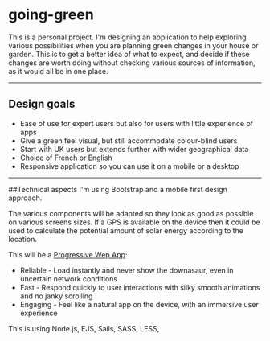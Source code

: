 # going-green
This is a personal project. 
I'm designing an application to help exploring various possibilities when you are planning green changes in your house or garden.
This is to get a better idea of what to expect, and decide if these changes are worth doing without checking various sources of information, as it would all be in one place.

---

## Design goals
- Ease of use for expert users but also for users with little experience of apps
- Give a green feel visual, but still accommodate colour-blind users
- Start with UK users but extends further with wider geographical data
- Choice of French or English
- Responsive application so you can use it on a mobile or a desktop

---

##Technical aspects
I'm using Bootstrap and a mobile first design approach.


The various components will be adapted so they look as good as possible on various screens sizes.
If a GPS is available on the device then it could be used to calculate the potential amount of solar energy according to the location.


This will be a [Progressive Wep App](https://developers.google.com/web/progressive-web-apps/):

- Reliable - Load instantly and never show the downasaur, even in uncertain network conditions
- Fast - Respond quickly to user interactions with silky smooth animations and no janky scrolling
- Engaging - Feel like a natural app on the device, with an immersive user experience

This is using Node.js, EJS, Sails, SASS, LESS, 
